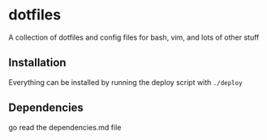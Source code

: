 # dotfiles
A collection of dotfiles and config files for bash, vim, and lots of other stuff

## Installation
Everything can be installed by running the deploy script with `./deploy`

## Dependencies
go read the dependencies.md file
